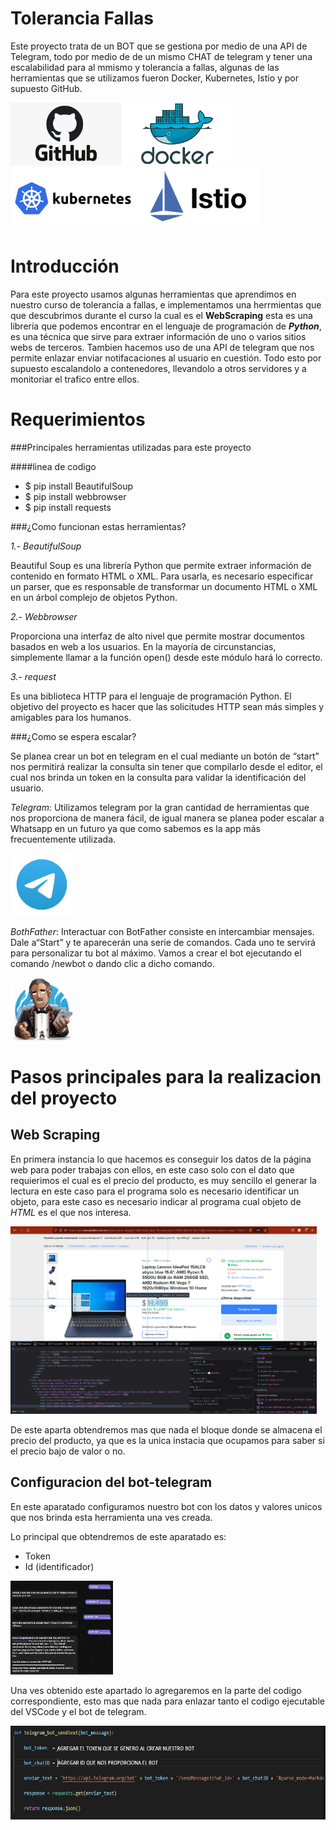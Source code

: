 # Tolerancia Fallas
Este proyecto trata de un BOT que se gestiona por medio de una API de Telegram, todo por medio de de un mismo CHAT de telegram y tener una escalabilidad para al mmismo
y tolerancia a fallas, algunas de las herramientas que se utilizamos fueron Docker, Kubernetes, Istio y por supuesto GitHub.

<img height="100" alt="image" src="./imagenes/GitHub.jpg"><img height="100" alt="image" src="./imagenes/docker.png"><img height="100" alt="image" src="./imagenes/kubernetes.png"><img height="100" alt="image" src="./imagenes/istio.png">


# Introducción
 Para este proyecto usamos algunas herramientas que aprendimos en nuestro curso de tolerancia a fallas, e implementamos una herrmientas que que descubrimos durante el curso la cual es el <strong>WebScraping</strong> esta es una librería que podemos encontrar en el lenguaje de programación de <i><strong>Python</strong></i>, es una técnica que sirve para extraer información de uno o varios sitios webs de terceros.
 Tambien hacemos uso de una API de telegram que nos permite enlazar enviar notifacaciones al usuario en cuestión. Todo esto por supuesto escalandolo a contenedores,  llevandolo a otros servidores y a monitoriar el trafico entre ellos.
# Requerimientos
 ###Principales herramientas utilizadas para este proyecto

####linea de codigo

* $ pip install BeautifulSoup
* $ pip install webbrowser
* $ pip install requests

###¿Como funcionan estas herramientas?

*1.- BeautifulSoup*

Beautiful Soup es una librería Python que permite extraer información de contenido en formato HTML o XML. Para usarla, es necesario especificar un parser, que es responsable de transformar un documento HTML o XML en un árbol complejo de objetos Python.

*2.- Webbrowser*

Proporciona una interfaz de alto nivel que permite mostrar documentos basados en web a los usuarios. En la mayoría de circunstancias, simplemente llamar a la función open() desde este módulo hará lo correcto.

*3.- request*

Es una biblioteca HTTP para el lenguaje de programación Python. El
objetivo del proyecto es hacer que las solicitudes HTTP sean más simples y
amigables para los humanos.

###¿Como se espera escalar?

Se planea crear un bot en telegram en el cual mediante un botón de “start” nos permitirá realizar la consulta sin tener que compilarlo desde el editor, el cual nos brinda un token en la consulta para validar la identificación del usuario.

*Telegram*: Utilizamos telegram por la gran cantidad de herramientas que nos proporciona de manera fácil, de igual manera se planea poder escalar a Whatsapp en un futuro ya que como sabemos es la app más frecuentemente utilizada.

<img height="100" alt="image" src="./imagenes/telegram.png">

*BothFather*: Interactuar con BotFather consiste en intercambiar mensajes. Dale a“Start” y te aparecerán una serie de comandos. Cada uno te servirá para personalizar tu bot al máximo. Vamos a crear el bot ejecutando el comando /newbot o dando clic a dicho comando.

<img height="100" alt="image" src="./imagenes/botf.jpg">

# Pasos principales para la realizacion del proyecto
 ## Web Scraping
 En primera instancia lo que hacemos es conseguir los datos de la página web para poder trabajas con ellos, en este caso solo con el dato que requierimos el cual es el precio del producto, es muy sencillo el generar la lectura en este caso para el programa solo es necesario identificar un objeto, para este caso es necesario indicar al programa cual objeto de <i>HTML</i> es el que nos interesa. 

 <img height="300" alt="image" src="./imagenes/mercadoLibreModoProgramador.png">

De este aparta obtendremos mas que nada el bloque donde se almacena el precio del producto, ya que es la unica instacia que ocupamos para saber si el precio bajo de valor o no.


 ## Configuracion del bot-telegram

En este aparatado configuramos nuestro bot con los datos y valores unicos que nos brinda esta herramienta una ves creada.

 Lo principal que obtendremos de este aparatado es:

 - Token
 - Id  (identificador)

<img height="150" alt="image" src="./imagenes/conf1.png">

Una ves obtenido este apartado lo agregaremos en la parte del codigo correspondiente, esto mas que nada para enlazar tanto el codigo ejecutable del VSCode y el bot de telegram.

 <img height="150" alt="image" src="./imagenes/conbot.png">
